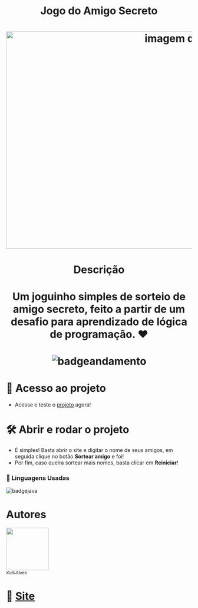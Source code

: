<h1 align="center"> Jogo do Amigo Secreto </h1>
<h1 align="center"> <img width="953" height="588" alt="imagem do jogo" src="https://github.com/user-attachments/assets/6fa8aa8b-db45-43d4-b7d0-cae800791e01" /> </h1>

<h1 align="center"> Descrição </h1>

<h1 align="center"> Um joguinho simples de sorteio de amigo secreto, feito a partir de um desafio para aprendizado de lógica de programação. ♥ </h1>
<h1 align="center"> <img alt="badgeandamento" src="https://img.shields.io/badge/STATUS-EM%20DESENVOLVIMENTO-purple">  </h1>

# 📁 Acesso ao projeto

- Acesse e teste o [projeto](https://challenge-amigo-ruby.vercel.app/) agora!

# 🛠️ Abrir e rodar o projeto

- É simples! Basta abrir o site e digitar o nome de seus amigos, em seguida clique no botão **Sortear amigo** e foi!
- Por fim, caso queira sortear mais nomes, basta clicar em **Reiniciar**!

### 🎈 Linguagens Usadas

<img alt="badgejava" src="https://img.shields.io/badge/linguagem-javascript-yellow">

# Autores

[<img loading="lazy" src="https://avatars.githubusercontent.com/u/223947634?v=4" width=115><br><sub>Yulli Alves</sub>](https://github.com/yu-llia)

# 📍 [Site](https://yu-llia.github.io/challenge-amigo/)
